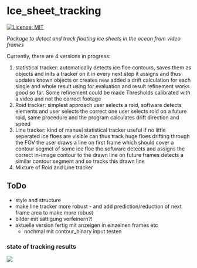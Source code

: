 # Ice_sheet_tracking
[![License: MIT](https://img.shields.io/badge/License-MIT-yellow.svg)](https://opensource.org/licenses/MIT)


_Package to detect and track floating ice sheets in the ocean from video frames_


Currently, there are 4 versions in progress:
1. statistical tracker:
   automatically detects ice floe contours, saves them as objects and inits a tracker on it
   in every next step it assigns and thus updates known objects or creates new
   added a drift calculation for each single and whole result using for evaluation and result refinement
   works good so far. Some refinement could be made
   Thresholds calibrated with a video and not the correct footage
3. Roid tracker:
   simplest approach
   user selects a roid, software detects elements and user selects the correct one
   user selects roid on a future roid, same procedure and the program calculates
   drift direction and speed
4. Line tracker:
   kind of manuel statistical tracker
   useful if no little seperated ice floes are visible
   can thus track huge floes drifting through the FOV
   the user draws a line on first frame which should cover a contour segmet of
   some ice floe
   the software detects and assigns the correct in-image contour to the drawn line
   on future frames detects a similar contour segment and so tracks this drawn line
5. Mixture of Roid and Line tracker 


## ToDo

- style and structure
- make line tracker more robust
      - and add prediction/reduction of next frame area to make more robust
- bilder mit sättigung verfeinern?!
- aktuelle version fertig mit anzeigen in einzelnen frames etc
    - nochmal mit contour_binary input testen



### state of tracking results
<img src="tracked_ice_ex.png">
